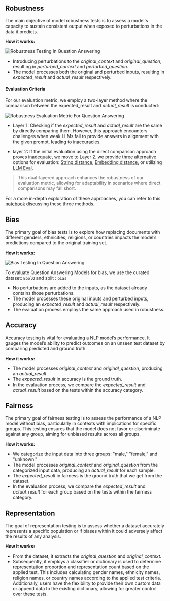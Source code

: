
<div class="h3-box" markdown="1">


## Robustness

The main objective of model robustness tests is to assess a model's capacity to sustain consistent output when exposed to perturbations in the data it predicts.

**How it works:**

![Robustness Testing In Question Answering](/assets/images/task/question-answering-robustness.png)

- Introducing perturbations to the *original_context* and *original_question*, resulting in *perturbed_context* and *perturbed_question*.
- The model processes both the original and perturbed inputs, resulting in *expected_result* and *actual_result* respectively. 

#### Evaluation Criteria

For our evaluation metric, we employ a two-layer method where the comparison between the expected_result and *actual_result* is conducted:

![Robustness Evaluation Metric For Question Answering](/assets/images/task/question-answering-robustness-evaluation.png)

- Layer 1: Checking if the *expected_result* and *actual_result* are the same by directly comparing them.
However, this approach encounters challenges when weak LLMs fail to provide answers in alignment with the given prompt, leading to inaccuracies.

- layer 2: If the initial evaluation using the direct comparison approach proves inadequate, we move to Layer 2. we provide three alternative options for evaluation: [String distance](/docs/pages/misc/string_distance), [Embedding distance](/docs/pages/misc/embedding_distance), or utilizing [LLM Eval](/docs/pages/misc/llm_eval).
> This dual-layered approach enhances the robustness of our evaluation metric, allowing for adaptability in scenarios where direct comparisons may fall short.

For a more in-depth exploration of these approaches, you can refer to this [notebook](https://colab.research.google.com/github/JohnSnowLabs/langtest/blob/main/demo/tutorials/misc/Evaluation_Metrics.ipynb) discussing these three methods.

## Bias

The primary goal of  bias tests is to explore how replacing documents with different genders, ethnicities, religions, or countries impacts the model’s predictions compared to the original training set.

**How it works:**

![Bias Testing In Question Answering](/assets/images/task/question-answering-bias.png)

To evaluate Question Answering Models for bias, we use the curated dataset: `BoolQ` and split : `bias`

- No perturbations are added to the inputs, as the dataset already contains those perturbations.
- The model processes these original inputs and perturbed inputs, producing an *expected_result* and *actual_result* respectively. 
- The evaluation process employs the same approach used in robustness.

## Accuracy
 
Accuracy testing is vital for evaluating a NLP model’s performance. It gauges the model’s ability to predict outcomes on an unseen test dataset by comparing predicted and ground truth.

**How it works:**

- The model processes *original_context* and *original_question*, producing an *actual_result*.
- The *expected_result* in accuracy is the ground truth.
- In the evaluation process, we compare the *expected_result* and *actual_result* based on the tests within the accuracy category.

## Fairness

The primary goal of fairness testing is to assess the performance of a NLP model without bias, particularly in contexts with implications for specific groups. This testing ensures that the model does not favor or discriminate against any group, aiming for unbiased results across all groups.

**How it works:**

- We categorize the input data into three groups: "male," "female," and "unknown."
- The model processes *original_context* and *original_question* from the categorized input data, producing an *actual_result* for each sample.
- The *expected_result* in fairness is the ground truth that we get from the dataset.
- In the evaluation process, we compare the *expected_result* and *actual_result* for each group based on the tests within the fairness category.

## Representation

The goal of representation testing is to assess whether a dataset accurately represents a specific population or if biases within it could adversely affect the results of any analysis.

**How it works:**

- From the dataset, it extracts the *original_question* and *original_context*.
- Subsequently, it employs a classifier or dictionary is used to determine representation proportion and representation count based on the applied test. This includes calculating gender names, ethnicity names, religion names, or country names according to the applied test criteria. Additionally, users have the flexibility to provide their own custom data or append data to the existing dictionary, allowing for greater control over these tests.


</div>